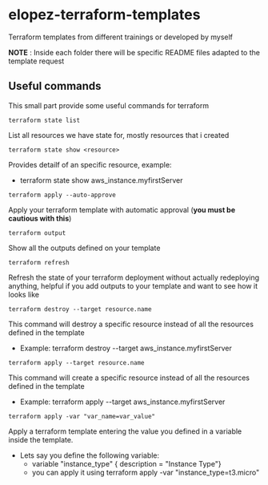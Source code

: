 # elopez-terraform-templates
Terraform templates from different trainings or developed by myself

**NOTE** : Inside each folder there will be specific README files adapted to the template request

## Useful commands
This small part provide some useful commands for terraform


```
terraform state list
```
List all resources we have state for, mostly resources that i created


```
terraform state show <resource>
```
Provides detailf of an specific resource, example:
- terraform state show aws_instance.myfirstServer


```
terraform apply --auto-approve
```
Apply your terraform template with automatic approval (**you must be cautious with this**)


```
terraform output
```
Show all the outputs defined on your template 


```
terraform refresh
```
Refresh the state of your terraform deployment without actually redeploying anything, helpful if you add outputs to your template and want to see how it looks like


```
terraform destroy --target resource.name
```
This command will destroy a specific resource instead of all the resources defined in the template
- Example: terraform destroy --target aws_instance.myfirstServer


```
terraform apply --target resource.name
```
This command will create a specific resource instead of all the resources defined in the template
- Example: terraform apply --target aws_instance.myfirstServer


```
terraform apply -var "var_name=var_value"
```
Apply a terraform template entering the value you defined in a variable inside the template.
- Lets say you define the following variable:
    - variable "instance_type" { description = "Instance Type"}
    - you can apply it using terraform apply -var "instance_type=t3.micro"


